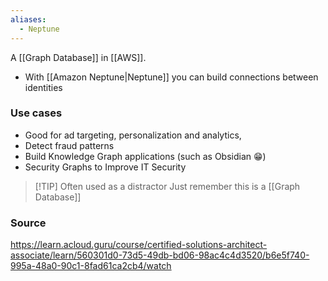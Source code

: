 ```yaml
---
aliases:
  - Neptune
---
```

A [[Graph Database]] in [[AWS]].
* With [[Amazon Neptune|Neptune]] you can build connections between identities
### Use cases
* Good for ad targeting, personalization and analytics,
* Detect fraud patterns
* Build Knowledge Graph applications (such as Obsidian 😁)
* Security Graphs to Improve IT Security

> [!TIP] Often used as a distractor
> Just remember this is a [[Graph Database]]

### Source
https://learn.acloud.guru/course/certified-solutions-architect-associate/learn/560301d0-73d5-49db-bd06-98ac4c4d3520/b6e5f740-995a-48a0-90c1-8fad61ca2cb4/watch